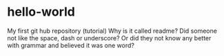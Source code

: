 # hello-world
My first git hub repository (tutorial)
Why is it called readme?
Did someone not like the space, dash or underscore?
Or did they not know any better with grammar and believed it was one word?
